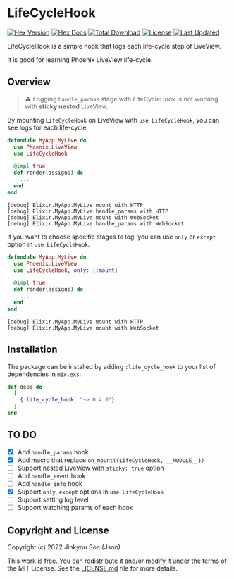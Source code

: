 # LifeCycleHook

[![Hex Version](https://img.shields.io/hexpm/v/life_cycle_hook.svg)](https://hex.pm/packages/life_cycle_hook)
[![Hex Docs](https://img.shields.io/badge/hex-docs-lightgreen.svg)](https://hexdocs.pm/life_cycle_hook/)
[![Total Download](https://img.shields.io/hexpm/dt/life_cycle_hook.svg)](https://hex.pm/packages/life_cycle_hook)
[![License](https://img.shields.io/hexpm/l/life_cycle_hook.svg)](https://github.com/nallwhy/life_cycle_hook/blob/master/LICENSE.md)
[![Last Updated](https://img.shields.io/github/last-commit/nallwhy/life_cycle_hook.svg)](https://github.com/nallwhy/life_cycle_hook/commits/main)

<!-- MDOC !-->

LifeCycleHook is a simple hook that logs each life-cycle step of LiveView.

It is good for learning Phoenix LiveView life-cycle.

## Overview

> :warning: Logging `handle_parmas` stage with LifeCycleHook is not working with **sticky nested** LiveView.

By mounting `LifeCycleHook` on LiveView with `use LifeCycleHook`, you can see logs for each life-cycle.

```elixir
defmodule MyApp.MyLive do
  use Phoenix.LiveView
  use LifeCycleHook

  @impl true
  def render(assigns) do
    ...
  end
end
```

```
[debug] Elixir.MyApp.MyLive mount with HTTP
[debug] Elixir.MyApp.MyLive handle_params with HTTP
[debug] Elixir.MyApp.MyLive mount with WebSocket
[debug] Elixir.MyApp.MyLive handle_params with WebSocket
```

If you want to choose specific stages to log, you can use `only` or `except` option in `use LifeCycleHook`.

```elixir
defmodule MyApp.MyLive do
  use Phoenix.LiveView
  use LifeCycleHook, only: [:mount]

  @impl true
  def render(assigns) do
    ...
  end
end
```

```
[debug] Elixir.MyApp.MyLive mount with HTTP
[debug] Elixir.MyApp.MyLive mount with WebSocket
```

## Installation

The package can be installed by adding `:life_cycle_hook` to your list of
dependencies in `mix.exs`:

```elixir
def deps do
  [
    {:life_cycle_hook, "~> 0.4.0"}
  ]
end
```
<!-- MDOC !-->

## TO DO

- [x] Add `handle_params` hook
- [x] Add macro that replace `on_mount({LifeCycleHook, __MODULE__})`
- [ ] Support nested LiveView with `sticky: true` option
- [ ] Add `handle_event` hook
- [ ] Add `handle_info` hook
- [x] Support `only`, `except` options in `use LifeCycleHook`
- [ ] Support setting log level
- [ ] Support watching params of each hook

## Copyright and License

Copyright (c) 2022 Jinkyou Son (Json)

This work is free. You can redistribute it and/or modify it under the
terms of the MIT License. See the [LICENSE.md](./LICENSE.md) file for more details.
